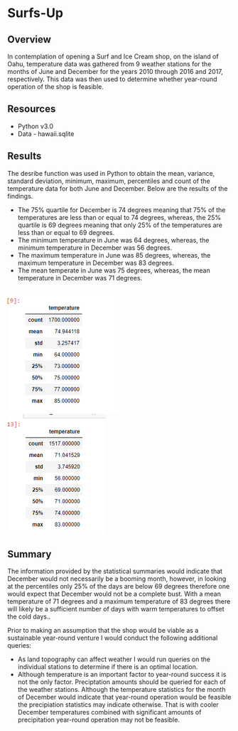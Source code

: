 <h1>Surfs-Up</h1>
<h2>Overview</h2>
<p>In contemplation of opening a Surf and Ice Cream shop, on the island of Oahu, temperature data was gathered from 9 weather stations for the months of June and December for the years 2010 through 2016 and 2017, respectively. This data was then used to determine whether year-round operation of the shop is feasible.</p>
<h2>Resources</h2>
<ul>
<li>Python v3.0</li>
<li>Data - hawaii.sqlite</li>
</ul>
<h2>Results</h2>
<p>The desribe function was used in Python to obtain the mean, variance, standard deviation, minimum, maximum, percentiles and count of the temperature data for both June and December.  Below are the results of the findings.</p>
<ul>
<li>The 75% quartile for December is 74 degrees meaning that 75% of the temperatures are less than or equal to 74 degrees, whereas, the 25% quartile is 69 degrees meaning that only 25% of the temperatures are less than or equal to 69 degrees. 
<li>The minimum temperature in June was 64 degrees, whereas, the minimum temperature in December was 56 degrees.</li>
<li>The maximum temperature in June was 85 degrees, whereas, the maximum temperature in December was 83 degrees.</li>
<li>The mean temperate in June was 75 degrees, whereas, the mean temperature in December was 71 degrees.</li>
</ul>
<br>
<img src="https://github.com/bedwardssmith/surfs_up/blob/main/June_Statistics.png" alt="June Statistics">
<br>
<img src="https://github.com/bedwardssmith/surfs_up/blob/main/December_Statistics.png" alt="Dec Statistics">
<br>
<h2>Summary</h2>
<p>The information provided by the statistical summaries would indicate that December would not necessarily be a booming month, however, in looking at the percentiles only 25% of the days are below 69 degrees therefore one would expect that December would not be a complete bust.  With a mean temperature of 71 degrees and a maximum temperature of 83 degrees there will likely be a sufficient number of days with warm temperatures to offset the cold days..</p>
<p>Prior to making an assumption that the shop would be viable as a sustainable year-round venture I would conduct the following additional queries:</p>
<ul>
<li>As land topography can affect weather I would run queries on the individual stations to determine if there is an optimal location.</li>
<li>Although temperature is an important factor to year-round success it is not the only factor.  Preciptation amounts should be queried for each of the weather stations.  Although the temperature statistics for the month of December would indicate that year-round operation would be feasible the precipiation statistics may indicate otherwise.  That is with cooler December temperatures combined with significant amounts of precipitation year-round operation may not be feasible.</li>
</ul>
